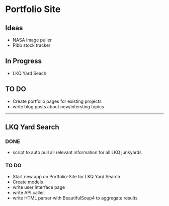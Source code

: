 # Portfolio Site
## Ideas
- NASA image puller
- Pibb stock tracker

## In Progress
- LKQ Yard Seach

## TO DO
- Create portfolio pages for existing projects
- write blog posts about new/intersting topics

---
## LKQ Yard Search
### DONE
- script to auto pull all relevant information for all LKQ junkyards
### TO DO
- Start new app on Portfolio-Site for LKQ Yard Search
- Create models
- write user interface page
- write API caller
- write HTML parser with BeautifulSoup4 to aggregate results